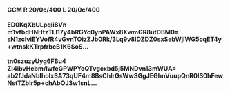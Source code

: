 #### GCM R 20/0c/400 L 20/0c/400
**ED0KqXbULpqii8Vn**<br/>**m1vfbdHNHtzTLl17y4bRGYc0ynPAWx8XwmGR8utDBM0=**<br/>**sN1zcIviEYVofR4vGvnTOizZJb0Rk/3Lq9v8lDZDZ0sxSebWjIWG5cqET4y+wtnskKTrpfrbcB1K6SoS...**<br/><br/>
**tn0szuzyUyg6FBu4**<br/>**ZI4ibvHebm/lwfeGPWPYoQTvgcxbd5j5MNDvn13mWUA=**<br/>**ab2fJdaNbIholxSA73qUF4m8BsChIrGsWwSGgJEGhnVuupQnR0IS0hFewNstTZblr5p+chAbOJ3w1snL...**